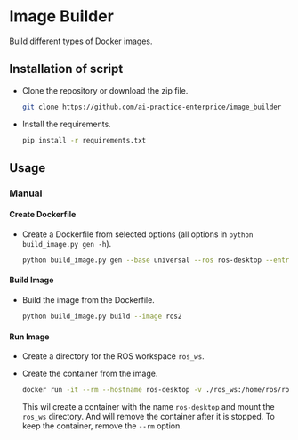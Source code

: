 # Image Builder
Build different types of Docker images.

## Installation of script
- Clone the repository or download the zip file.
    ```bash
    git clone https://github.com/ai-practice-enterprice/image_builder
    ```
- Install the requirements.
    ```bash
    pip install -r requirements.txt
    ```
## Usage
### Manual
#### Create Dockerfile
- Create a Dockerfile from selected options (all options in `python build_image.py gen -h`).

    ```bash
    python build_image.py gen --base universal --ros ros-desktop --entrypoint it
    ```

#### Build Image
- Build the image from the Dockerfile.

    ```bash
    python build_image.py build --image ros2
    ```

#### Run Image
- Create a directory for the ROS workspace `ros_ws`.
- Create the container from the image.

    ```bash
    docker run -it --rm --hostname ros-desktop -v ./ros_ws:/home/ros/ros_ws ros2
    ```
    This wil create a container with the name `ros-desktop` and mount the `ros_ws` directory.
    And will remove the container after it is stopped. To keep the container, remove the `--rm` option.
